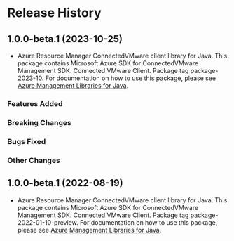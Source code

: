 # Release History

## 1.0.0-beta.1 (2023-10-25)

- Azure Resource Manager ConnectedVMware client library for Java. This package contains Microsoft Azure SDK for ConnectedVMware Management SDK. Connected VMware Client. Package tag package-2023-10. For documentation on how to use this package, please see [Azure Management Libraries for Java](https://aka.ms/azsdk/java/mgmt).

### Features Added

### Breaking Changes

### Bugs Fixed

### Other Changes

## 1.0.0-beta.1 (2022-08-19)

- Azure Resource Manager ConnectedVMware client library for Java. This package contains Microsoft Azure SDK for ConnectedVMware Management SDK. Connected VMware Client. Package tag package-2022-01-10-preview. For documentation on how to use this package, please see [Azure Management Libraries for Java](https://aka.ms/azsdk/java/mgmt).
